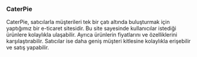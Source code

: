 ### CaterPie
CaterPie, satıcılarla müşterileri tek bir çatı altında buluşturmak için yaptığımız bir e-ticaret sitesidir. Bu site sayesinde kullanıcılar istediği ürünlere kolaylıkla ulaşabilir. Ayrıca ürünlerin fiyatlarını ve özelliklerini karşılaştırabilir. Satıcılar ise daha geniş müşteri kitlesine kolaylıkla erişebilir ve satış yapabilir.
